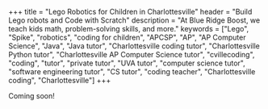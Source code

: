 +++
title = "Lego Robotics for Children in Charlottesville"
header = "Build Lego robots and Code with Scratch"
description = "At Blue Ridge Boost, we teach kids math, problem-solving skills, and more." 
keywords = ["Lego", "Spike", "robotics",  "coding for children", "APCSP", "AP", "AP Computer Science",  "Java", "Java tutor", "Charlottesville coding tutor", "Charlottesville Python tutor", "Charlottesville AP Computer Science tutor", "cvillecoding", "coding", "tutor", "private tutor", "UVA tutor", "computer science tutor", "software engineering tutor", "CS tutor", "coding teacher", "Charlottesville coding", "Charlottesville"]
+++

Coming soon!